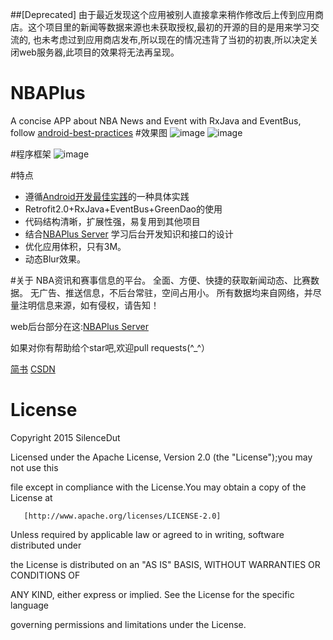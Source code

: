 ##[Deprecated]
由于最近发现这个应用被别人直接拿来稍作修改后上传到应用商店。这个项目里的新闻等数据来源也未获取授权,最初的开源的目的是用来学习交流的,
也未考虑过到应用商店发布,所以现在的情况违背了当初的初衷,所以决定关闭web服务器,此项目的效果将无法再呈现。

# NBAPlus
A concise APP about NBA News and Event with RxJava and EventBus,
follow <a href="https://github.com/futurice/android-best-practices/blob/master/translations/Chinese/README.cn.md">android-best-practices</a>
#效果图
![image](https://github.com/SilenceDut/NBAPlus/blob/master/screenshot/1.png)
![image](https://github.com/SilenceDut/NBAPlus/blob/master/screenshot/2.png)


#程序框架
![image](https://github.com/SilenceDut/NBAPlus/blob/master/raw/nbaplus_architecture.png)

#特点
 * 遵循<a href="https://github.com/futurice/android-best-practices/blob/master/translations/Chinese/README.cn.md">Android开发最佳实践</a>的一种具体实践
 * Retrofit2.0+RxJava+EventBus+GreenDao的使用
 * 代码结构清晰，扩展性强，易复用到其他项目
 * 结合[NBAPlus Server](https://github.com/SilenceDut/nbaplus-server) 学习后台开发知识和接口的设计
 * 优化应用体积，只有3M。
 * 动态Blur效果。

#关于
NBA资讯和赛事信息的平台。 
全面、方便、快捷的获取新闻动态、比赛数据。 
无广告、推送信息，不后台常驻，空间占用小。 
所有数据均来自网络，并尽量注明信息来源，如有侵权，请告知！

web后台部分在这:[NBAPlus Server](https://github.com/SilenceDut/nbaplus-server) 

如果对你有帮助给个star吧,欢迎pull requests(^_^）


[简书](http://www.jianshu.com/users/6b2e4b40b8ce/latest_articles)
[CSDN](http://blog.csdn.net/ls5222325)

# License

Copyright 2015 SilenceDut

Licensed under the Apache License, Version 2.0 (the "License");you may not use this 

file except in compliance with the License.You may obtain a copy of the License at

       [http://www.apache.org/licenses/LICENSE-2.0]

Unless required by applicable law or agreed to in writing, software distributed under 

the License is distributed on an "AS IS" BASIS, WITHOUT WARRANTIES OR CONDITIONS OF 

ANY KIND, either express or implied. See the License for the specific language 

governing permissions and limitations under the License.
